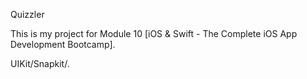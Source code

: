 Quizzler

This is my project for Module 10 [iOS & Swift - The Complete iOS App Development Bootcamp].

UIKit/Snapkit/.
